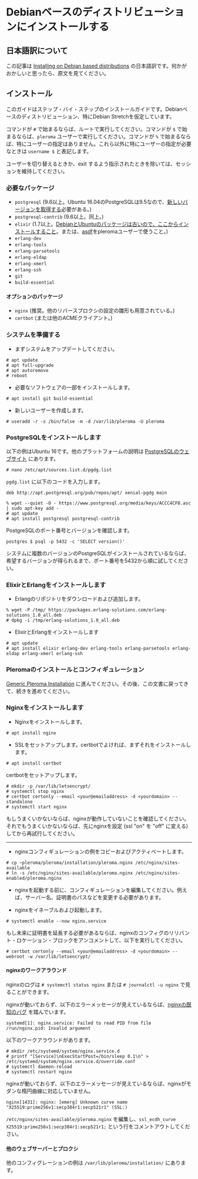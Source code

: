 # Debianベースのディストリビューションにインストールする
## 日本語訳について

この記事は [Installing on Debian based distributions](debian_based_en.html) の日本語訳です。何かがおかしいと思ったら、原文を見てください。

## インストール

このガイドはステップ・バイ・ステップのインストールガイドです。Debianベースのディストリビューション、特にDebian Stretchを仮定しています。

コマンドが `#` で始まるならば、ルートで実行してください。コマンドが `$` で始まるならば、`pleroma` ユーザーで実行してください。コマンドが `%` で始まるならば、特にユーザーの指定はありません。これら以外に特にユーザーの指定が必要なときは `username $` と表記します。

ユーザーを切り替えるときか、exit するよう指示されたときを除いては、セッションを維持してください。

### 必要なパッケージ

* `postgresql` (9.6以上。Ubuntu 16.04のPostgreSQLは9.5なので、[新しいバージョンを取得する](https://www.postgresql.org/download/linux/ubuntu/)必要がある。)
* `postgresql-contrib` (9.6以上。同上。)
* `elixir` (1.7以上。[DebianとUbuntuのパッケージは古いので、ここからインストールすること](https://elixir-lang.org/install.html#unix-and-unix-like)。または、[asdf](https://github.com/asdf-vm/asdf)をpleromaユーザーで使うこと。)
* `erlang-dev`
* `erlang-tools`
* `erlang-parsetools`
* `erlang-eldap`
* `erlang-xmerl`
* `erlang-ssh`
* `git`
* `build-essential`

#### オプションのパッケージ

* `nginx` (推奨。他のリバースプロクシの設定の雛形も用意されている。)
* `certbot` (または他のACMEクライアント。)

### システムを準備する

* まずシステムをアップデートしてください。

```shell
# apt update
# apt full-upgrade
# apt autoremove
# reboot
```

* 必要なソフトウェアの一部をインストールします。

```shell
# apt install git build-essential
```

* 新しいユーザーを作成します。

```shell
# useradd -r -s /bin/false -m -d /var/lib/pleroma -U pleroma
```

### PostgreSQLをインストールします

以下の例はUbuntu 16です。他のプラットフォームの説明は [PostgreSQLのウェブサイト](https://www.postgresql.org/download/linux/ubuntu/) にあります。

```shell
# nano /etc/apt/sources.list.d/pgdg.list
```

`pgdg.list` に以下のコードを入力します。

```
deb http://apt.postgresql.org/pub/repos/apt/ xenial-pgdg main
```

```shell
% wget --quiet -O - https://www.postgresql.org/media/keys/ACCC4CF8.asc | sudo apt-key add -
# apt update
# apt install postgresql postgresql-contrib
```

PostgreSQLのポート番号とバージョンを確認します。

```shell
postgres $ psql -p 5432 -c 'SELECT version()'
```

システムに複数のバージョンのPostgreSQLがインストールされているならば、希望するバージョンが得られるまで、ポート番号を5432から順に試してください。

### ElixirとErlangをインストールします

* Erlangのリポジトリをダウンロードおよび追加します。

```shell
% wget -P /tmp/ https://packages.erlang-solutions.com/erlang-solutions_1.0_all.deb
# dpkg -i /tmp/erlang-solutions_1.0_all.deb
```

* ElixirとErlangをインストールします

```shell
# apt update
# apt install elixir erlang-dev erlang-tools erlang-parsetools erlang-eldap erlang-xmerl erlang-ssh
```

### Pleromaのインストールとコンフィギュレーション

[Generic Pleroma Installation](generic_pleroma_jp.html) に進んでください。その後、この文書に戻ってきて、続きを進めてください。

### Nginxをインストールします

* Nginxをインストールします。

```shell
# apt install nginx
```

* SSLをセットアップします。certbotでよければ、まずそれをインストールします。

```shell
# apt install certbot
```

certbotをセットアップします。

```shell
# mkdir -p /var/lib/letsencrypt/
# systemctl stop nginx
# certbot certonly --email <your@emailaddress> -d <yourdomain> --standalone
# systemctl start nginx
```

もしうまくいかないならば、nginxが動作していないことを確認してください。それでもうまくいかないならば、先にnginxを設定 (ssl "on" を "off" に変える) してから再試行してください。

---

* nginxコンフィギュレーションの例をコピーおよびアクティベートします。

```shell
# cp ~pleroma/pleroma/installation/pleroma.nginx /etc/nginx/sites-available
# ln -s /etc/nginx/sites-available/pleroma.nginx /etc/nginx/sites-enabled/pleroma.nginx
```

* nginxを起動する前に、コンフィギュレーションを編集してください。例えば、サーバー名、証明書のパスなどを変更する必要があります。

* nginxをイネーブルおよび起動します。

```shell
# systemctl enable --now nginx.service
```
もし未来に証明書を延長する必要があるならば、nginxのコンフィグのリリバント・ロケーション・ブロックをアンコメントして、以下を実行してください。

```shell
# certbot certonly --email <your@emailaddress> -d <yourdomain> --webroot -w /var/lib/letsencrypt/
```

#### nginxのワークアラウンド

nginxのログは ``# systemctl status nginx`` または ``# journalctl -u nginx`` で見ることができます。

nginxが動いておらず、以下のエラーメッセージが見えているならば、[nginxの既知のバグ](https://bugs.launchpad.net/ubuntu/+source/nginx/+bug/1581864) を踏んでいます。

```
systemd[1]: nginx.service: Failed to read PID from file /run/nginx.pid: Invalid argument
```

以下のワークアラウンドがあります。

```shell
# mkdir /etc/systemd/system/nginx.service.d
# printf "[Service]\nExecStartPost=/bin/sleep 0.1\n" > /etc/systemd/system/nginx.service.d/override.conf
# systemctl daemon-reload
# systemctl restart nginx
```

nginxが動いておらず、以下のエラーメッセージが見えているならば、nginxがモダンな楕円曲線に対応していません。

```
nginx[1431]: nginx: [emerg] Unknown curve name "X25519:prime256v1:secp384r1:secp521r1" (SSL:)
```

`/etc/nginx/sites-available/pleroma.nginx` を編集し、`ssl_ecdh_curve X25519:prime256v1:secp384r1:secp521r1;` という行をコメントアウトしてください。

#### 他のウェブサーバーとプロクシ

他のコンフィグレーションの例は `/var/lib/pleroma/installation/` にあります。

